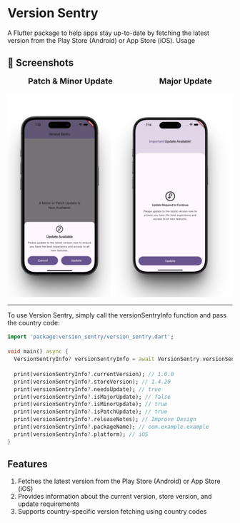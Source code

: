 Version Sentry 
================
A Flutter package to help apps stay up-to-date by fetching the latest version from the Play Store (Android) or App Store (iOS).
Usage


## 📱 Screenshots

[//]: # ()
[//]: # (| Patch & Minor Update                          | Major Update                                  |)

[//]: # (|-----------------------------------------------|-----------------------------------------------|)

[//]: # (| ![patch_update]&#40;screenshots/patch_update.png&#41; | ![patch_update]&#40;screenshots/major_update.png&#41; |)

<div style="text-align: center; margin-bottom: 20px;">
  <span style="font-weight: bold; font-size: 18px; margin-right: 100px;">Patch & Minor Update</span>
  <span style="font-weight: bold; font-size: 18px;">Major Update</span>
</div>


<div>
  <img src="https://raw.githubusercontent.com/abubakar955786/version_sentry/main/screenshots/screenshot.png" alt="Screenshot" style="max-width: 100%; height: auto;" />
</div>





-----
To use Version Sentry, simply call the versionSentryInfo function and pass the country code:

```dart
import 'package:version_sentry/version_sentry.dart';

void main() async {
  VersionSentryInfo? versionSentryInfo = await VersionSentry.versionSentryInfo(countryCode: 'in');

  print(versionSentryInfo?.currentVersion); // 1.0.0
  print(versionSentryInfo?.storeVersion); // 1.4.20
  print(versionSentryInfo?.needsUpdate); // true
  print(versionSentryInfo?.isMajorUpdate); // false
  print(versionSentryInfo?.isMinorUpdate); // true
  print(versionSentryInfo?.isPatchUpdate); // true
  print(versionSentryInfo?.releaseNotes); // Improve Design
  print(versionSentryInfo?.packageName); // com.example.example
  print(versionSentryInfo?.platform); // iOS
}
```

Features
--------
1. Fetches the latest version from the Play Store (Android) or App Store (iOS)
2. Provides information about the current version, store version, and update requirements
3. Supports country-specific version fetching using country codes

